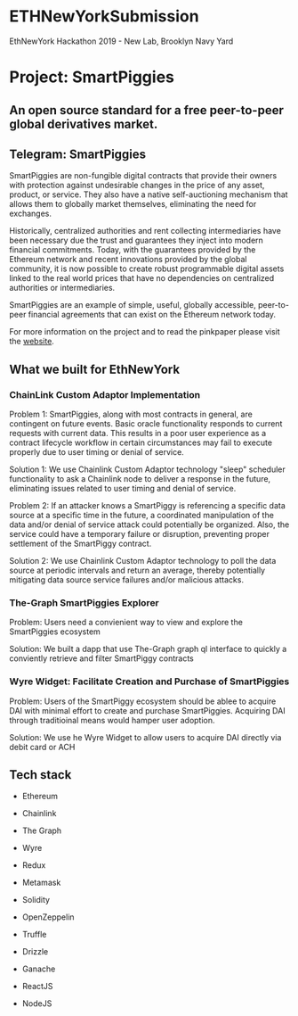 # ETHNewYorkSubmission
EthNewYork Hackathon 2019 - New Lab, Brooklyn Navy Yard

# Project: SmartPiggies

An open source standard for a free peer-to-peer global derivatives market.
-
Telegram: SmartPiggies
-

SmartPiggies are non-fungible digital contracts that provide their owners with protection against undesirable changes in the price of any asset, product, or service. They also have a native self-auctioning mechanism that allows them to globally market themselves, eliminating the need for exchanges.

Historically, centralized authorities and rent collecting intermediaries have been  necessary due the trust and guarantees they inject into modern financial commitments. Today, with the guarantees provided by the Ethereum network and recent innovations provided by the global community, it is now possible to create robust programmable digital assets linked to the real world prices that have no dependencies on centralized authorities or intermediaries.

SmartPiggies are an example of simple, useful, globally accessible, peer-to-peer financial agreements that can exist on the Ethereum network today. 

For more information on the project and to read the pinkpaper please visit the [website](https://smartpiggies.com).


## What we built for EthNewYork


### ChainLink Custom Adaptor Implementation

Problem 1: SmartPiggies, along with most contracts in general, are contingent on future events. Basic oracle functionality responds to current requests with current data. This results in a poor user experience as a contract lifecycle workflow in certain circumstances may fail to execute properly due to user timing or denial of service.

Solution 1: We use Chainlink Custom Adaptor technology "sleep" scheduler functionality to ask a Chainlink node to deliver a response in the future, eliminating issues related to user timing and denial of service.

Problem 2: If an attacker knows a SmartPiggy is referencing a specific data source at a specific time in the future, a coordinated manipulation of the data and/or denial of service attack could potentially be organized. Also, the service could have a temporary failure or disruption, preventing proper settlement of the SmartPiggy contract.

Solution 2: We use Chainlink Custom Adaptor technology to poll the data source at periodic intervals and return an average, thereby potentially mitigating data source service failures and/or malicious attacks.

### The-Graph SmartPiggies Explorer

Problem: Users need a convienient way to view and explore the SmartPiggies ecosystem

Solution: We built a dapp that use The-Graph graph ql interface to quickly a conviently retrieve and filter SmartPiggy contracts

### Wyre Widget: Facilitate Creation and Purchase of SmartPiggies

Problem: Users of the SmartPiggy ecosystem should be ablee to acquire DAI with minimal effort to create and purchase SmartPiggies. Acquiring DAI through traditioinal means would hamper user adoption.

Solution: We use he Wyre Widget to allow users to acquire DAI directly via debit card or ACH


## Tech stack

- Ethereum

- Chainlink

- The Graph

- Wyre

- Redux

- Metamask

- Solidity

- OpenZeppelin

- Truffle

- Drizzle

- Ganache

- ReactJS

- NodeJS


